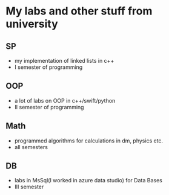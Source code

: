 # My labs and other stuff from university
## SP
* my implementation of linked lists in c++
* I semester of programming
## OOP
* a lot of labs on OOP in c++/swift/python
* II semester of programming
## Math
* programmed algorithms for calculations in dm, physics etc.
* all semesters
## DB
* labs in MsSql(I worked in azure data studio) for Data Bases
* III semester 
